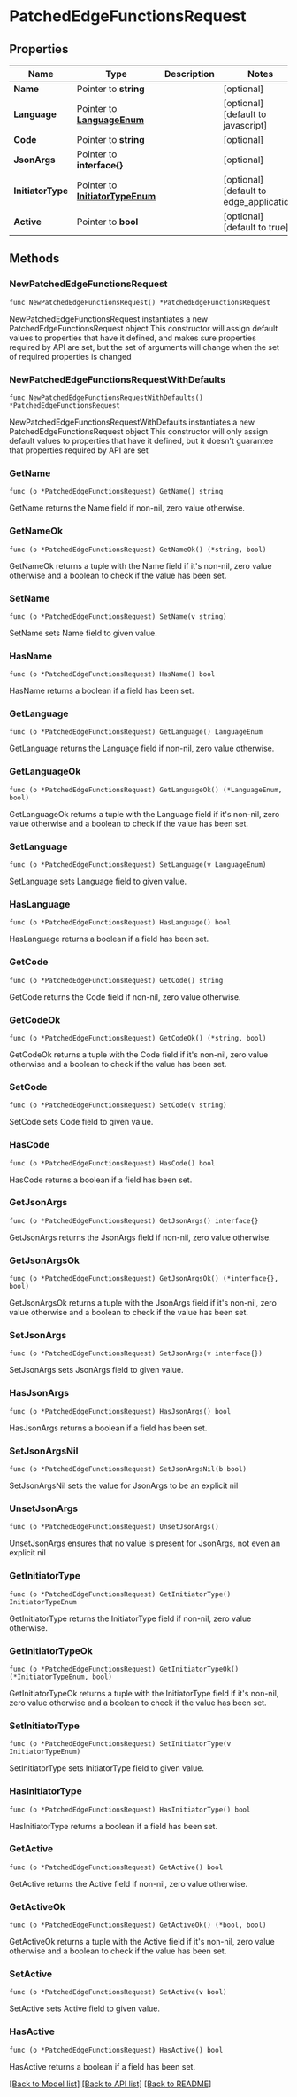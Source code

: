 # PatchedEdgeFunctionsRequest

## Properties

Name | Type | Description | Notes
------------ | ------------- | ------------- | -------------
**Name** | Pointer to **string** |  | [optional] 
**Language** | Pointer to [**LanguageEnum**](LanguageEnum.md) |  | [optional] [default to javascript]
**Code** | Pointer to **string** |  | [optional] 
**JsonArgs** | Pointer to **interface{}** |  | [optional] 
**InitiatorType** | Pointer to [**InitiatorTypeEnum**](InitiatorTypeEnum.md) |  | [optional] [default to edge_application]
**Active** | Pointer to **bool** |  | [optional] [default to true]

## Methods

### NewPatchedEdgeFunctionsRequest

`func NewPatchedEdgeFunctionsRequest() *PatchedEdgeFunctionsRequest`

NewPatchedEdgeFunctionsRequest instantiates a new PatchedEdgeFunctionsRequest object
This constructor will assign default values to properties that have it defined,
and makes sure properties required by API are set, but the set of arguments
will change when the set of required properties is changed

### NewPatchedEdgeFunctionsRequestWithDefaults

`func NewPatchedEdgeFunctionsRequestWithDefaults() *PatchedEdgeFunctionsRequest`

NewPatchedEdgeFunctionsRequestWithDefaults instantiates a new PatchedEdgeFunctionsRequest object
This constructor will only assign default values to properties that have it defined,
but it doesn't guarantee that properties required by API are set

### GetName

`func (o *PatchedEdgeFunctionsRequest) GetName() string`

GetName returns the Name field if non-nil, zero value otherwise.

### GetNameOk

`func (o *PatchedEdgeFunctionsRequest) GetNameOk() (*string, bool)`

GetNameOk returns a tuple with the Name field if it's non-nil, zero value otherwise
and a boolean to check if the value has been set.

### SetName

`func (o *PatchedEdgeFunctionsRequest) SetName(v string)`

SetName sets Name field to given value.

### HasName

`func (o *PatchedEdgeFunctionsRequest) HasName() bool`

HasName returns a boolean if a field has been set.

### GetLanguage

`func (o *PatchedEdgeFunctionsRequest) GetLanguage() LanguageEnum`

GetLanguage returns the Language field if non-nil, zero value otherwise.

### GetLanguageOk

`func (o *PatchedEdgeFunctionsRequest) GetLanguageOk() (*LanguageEnum, bool)`

GetLanguageOk returns a tuple with the Language field if it's non-nil, zero value otherwise
and a boolean to check if the value has been set.

### SetLanguage

`func (o *PatchedEdgeFunctionsRequest) SetLanguage(v LanguageEnum)`

SetLanguage sets Language field to given value.

### HasLanguage

`func (o *PatchedEdgeFunctionsRequest) HasLanguage() bool`

HasLanguage returns a boolean if a field has been set.

### GetCode

`func (o *PatchedEdgeFunctionsRequest) GetCode() string`

GetCode returns the Code field if non-nil, zero value otherwise.

### GetCodeOk

`func (o *PatchedEdgeFunctionsRequest) GetCodeOk() (*string, bool)`

GetCodeOk returns a tuple with the Code field if it's non-nil, zero value otherwise
and a boolean to check if the value has been set.

### SetCode

`func (o *PatchedEdgeFunctionsRequest) SetCode(v string)`

SetCode sets Code field to given value.

### HasCode

`func (o *PatchedEdgeFunctionsRequest) HasCode() bool`

HasCode returns a boolean if a field has been set.

### GetJsonArgs

`func (o *PatchedEdgeFunctionsRequest) GetJsonArgs() interface{}`

GetJsonArgs returns the JsonArgs field if non-nil, zero value otherwise.

### GetJsonArgsOk

`func (o *PatchedEdgeFunctionsRequest) GetJsonArgsOk() (*interface{}, bool)`

GetJsonArgsOk returns a tuple with the JsonArgs field if it's non-nil, zero value otherwise
and a boolean to check if the value has been set.

### SetJsonArgs

`func (o *PatchedEdgeFunctionsRequest) SetJsonArgs(v interface{})`

SetJsonArgs sets JsonArgs field to given value.

### HasJsonArgs

`func (o *PatchedEdgeFunctionsRequest) HasJsonArgs() bool`

HasJsonArgs returns a boolean if a field has been set.

### SetJsonArgsNil

`func (o *PatchedEdgeFunctionsRequest) SetJsonArgsNil(b bool)`

 SetJsonArgsNil sets the value for JsonArgs to be an explicit nil

### UnsetJsonArgs
`func (o *PatchedEdgeFunctionsRequest) UnsetJsonArgs()`

UnsetJsonArgs ensures that no value is present for JsonArgs, not even an explicit nil
### GetInitiatorType

`func (o *PatchedEdgeFunctionsRequest) GetInitiatorType() InitiatorTypeEnum`

GetInitiatorType returns the InitiatorType field if non-nil, zero value otherwise.

### GetInitiatorTypeOk

`func (o *PatchedEdgeFunctionsRequest) GetInitiatorTypeOk() (*InitiatorTypeEnum, bool)`

GetInitiatorTypeOk returns a tuple with the InitiatorType field if it's non-nil, zero value otherwise
and a boolean to check if the value has been set.

### SetInitiatorType

`func (o *PatchedEdgeFunctionsRequest) SetInitiatorType(v InitiatorTypeEnum)`

SetInitiatorType sets InitiatorType field to given value.

### HasInitiatorType

`func (o *PatchedEdgeFunctionsRequest) HasInitiatorType() bool`

HasInitiatorType returns a boolean if a field has been set.

### GetActive

`func (o *PatchedEdgeFunctionsRequest) GetActive() bool`

GetActive returns the Active field if non-nil, zero value otherwise.

### GetActiveOk

`func (o *PatchedEdgeFunctionsRequest) GetActiveOk() (*bool, bool)`

GetActiveOk returns a tuple with the Active field if it's non-nil, zero value otherwise
and a boolean to check if the value has been set.

### SetActive

`func (o *PatchedEdgeFunctionsRequest) SetActive(v bool)`

SetActive sets Active field to given value.

### HasActive

`func (o *PatchedEdgeFunctionsRequest) HasActive() bool`

HasActive returns a boolean if a field has been set.


[[Back to Model list]](../README.md#documentation-for-models) [[Back to API list]](../README.md#documentation-for-api-endpoints) [[Back to README]](../README.md)


